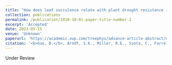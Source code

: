 ```yaml
---
title: "How does leaf succulence relate with plant drought resistance in woody shrubs? "
collection: publications
permalink: /publication/2010-10-01-paper-title-number-2
excerpt: 'Accepted'
date: 2023-05-15
venue: 'Unknown'
paperurl: 'https://academic.oup.com/treephys/advance-article-abstract/doi/10.1093/treephys/tpad066/7174113?utm_source=advanceaccess&utm_campaign=treephys&utm_medium=email'
citation: '<b>Guo, B.</b>, Arndt, S.K., Miller, R.E., Szota, C., Farrell C. (2021). &quot;<i>How does leaf succulence relate with plant drought resistance in woody shrubs? </i>.&quot; <i>Under Review</i>.'
---
```

Under Review
